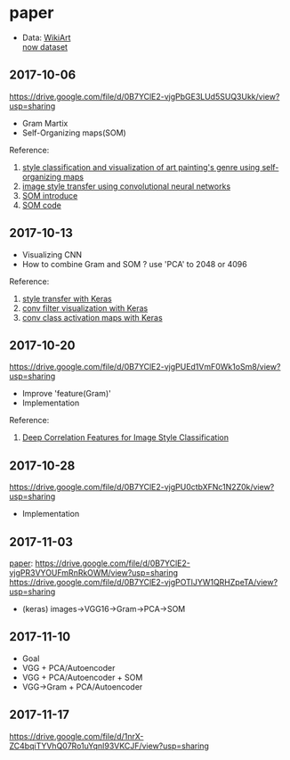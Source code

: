 # paper
* Data: [WikiArt](https://www.wikiart.org) </br>
  [now dataset](https://drive.google.com/drive/folders/0B7YClE2-vjgPcGY2MHV2VWt5cjQ?usp=sharing)


## 2017-10-06
https://drive.google.com/file/d/0B7YClE2-vjgPbGE3LUd5SUQ3Ukk/view?usp=sharing
* Gram Martix
* Self-Organizing maps(SOM)

Reference: 
1. [style classification and visualization of art painting's genre using self-organizing maps](https://drive.google.com/file/d/0B7YClE2-vjgPSWVIUmh4YUpEWjg/view?usp=sharing)
2. [image style transfer using convolutional neural networks](https://drive.google.com/file/d/0B7YClE2-vjgPbWNManZRSnlRUzQ/view)
3. [SOM introduce](http://ccy.dd.ncu.edu.tw/~chen/course/Neural/ch3/SOM.pdf)
4. [SOM code](https://codesachin.wordpress.com/2015/11/28/self-organizing-maps-with-googles-tensorflow/)


## 2017-10-13
* Visualizing CNN
* How to combine Gram and SOM ? use 'PCA' to 2048 or 4096

Reference: 
1. [style transfer with Keras](https://github.com/fchollet/keras/blob/master/examples/neural_style_transfer.py)
2. [conv filter visualization with Keras](https://github.com/fchollet/keras/blob/master/examples/conv_filter_visualization.py)
3. [conv class activation maps with Keras](https://jacobgil.github.io/deeplearning/class-activation-maps)


## 2017-10-20
https://drive.google.com/file/d/0B7YClE2-vjgPUEd1VmF0Wk1oSm8/view?usp=sharing
* Improve 'feature(Gram)'
* Implementation

Reference:
1. [Deep Correlation Features for Image Style Classification](https://www.cs.ccu.edu.tw/~wtchu/papers/2016MM-chu.pdf)


## 2017-10-28
https://drive.google.com/file/d/0B7YClE2-vjgPU0ctbXFNc1N2Z0k/view?usp=sharing
* Implementation


## 2017-11-03
[paper](https://drive.google.com/file/d/0B7YClE2-vjgPSWVIUmh4YUpEWjg/view?usp=sharing): https://drive.google.com/file/d/0B7YClE2-vjgPR3VYOUFmRnRkOWM/view?usp=sharing
https://drive.google.com/file/d/0B7YClE2-vjgPOTlJYW1QRHZpeTA/view?usp=sharing
* (keras) images->VGG16->Gram->PCA->SOM


## 2017-11-10
* Goal
* VGG + PCA/Autoencoder
* VGG + PCA/Autoencoder + SOM
* VGG->Gram + PCA/Autoencoder


## 2017-11-17
https://drive.google.com/file/d/1nrX-ZC4bqiTYVhQ07Ro1uYqnI93VKCJF/view?usp=sharing
